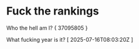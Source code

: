 # Fuck the rankings

Who the hell am I?
{ 37095805 }

What fucking year is it?
[ 2025-07-16T08:03:20Z ]
